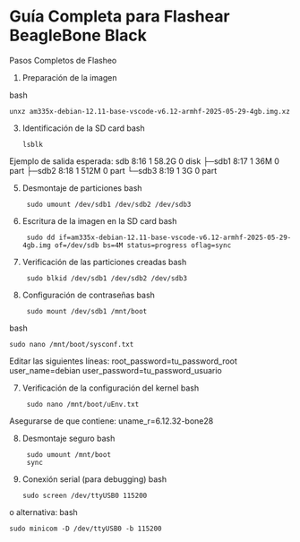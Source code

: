 # Guía Completa para Flashear BeagleBone Black
Pasos Completos de Flasheo

1. Preparación de la imagen

bash

    unxz am335x-debian-12.11-base-vscode-v6.12-armhf-2025-05-29-4gb.img.xz

3. Identificación de la SD card
bash

       lsblk
Ejemplo de salida esperada:
sdb      8:16   1  58.2G  0 disk 
 ├─sdb1   8:17   1    36M  0 part 
 ├─sdb2   8:18   1   512M  0 part 
 └─sdb3   8:19   1     3G  0 part

5. Desmontaje de particiones
bash

        sudo umount /dev/sdb1 /dev/sdb2 /dev/sdb3

7. Escritura de la imagen en la SD card
bash

        sudo dd if=am335x-debian-12.11-base-vscode-v6.12-armhf-2025-05-29-4gb.img of=/dev/sdb bs=4M status=progress oflag=sync

8. Verificación de las particiones creadas
bash

        sudo blkid /dev/sdb1 /dev/sdb2 /dev/sdb3

9. Configuración de contraseñas
bash

        sudo mount /dev/sdb1 /mnt/boot
bash

    sudo nano /mnt/boot/sysconf.txt
   
Editar las siguientes líneas:
root_password=tu_password_root
user_name=debian
user_password=tu_password_usuario

7. Verificación de la configuración del kernel
bash

        sudo nano /mnt/boot/uEnv.txt
Asegurarse de que contiene:
uname_r=6.12.32-bone28

8. Desmontaje seguro
bash

        sudo umount /mnt/boot
        sync

9. Conexión serial (para debugging)
bash

       sudo screen /dev/ttyUSB0 115200
o alternativa:
bash

    sudo minicom -D /dev/ttyUSB0 -b 115200


